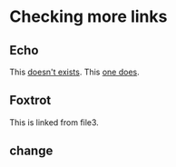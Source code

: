 # Checking more links

## Echo
This [doesn't exists](#alpha).
This [one does](#echo).

## Foxtrot

This is linked from file3.

## change